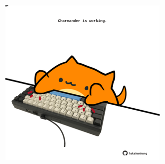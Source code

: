 <!-- built at 04/10/2021, 16:02:41 UTC -->
<p align="center">
  <img width="500" height="500" src="./ReadmeImage.svg">
</p>
